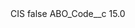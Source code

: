 <?xml version="1.0" encoding="UTF-8"?>
<CustomMetadata xmlns="http://soap.sforce.com/2006/04/metadata" xmlns:xsi="http://www.w3.org/2001/XMLSchema-instance" xmlns:xsd="http://www.w3.org/2001/XMLSchema">
    <label>CIS</label>
    <protected>false</protected>
    <values>
        <field>ABO_Code__c</field>
        <value xsi:type="xsd:double">15.0</value>
    </values>
</CustomMetadata>
